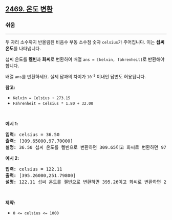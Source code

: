 <h2><a href="https://leetcode.com/problems/convert-the-temperature">2469. 온도 변환</a></h2><h3>쉬움</h3><hr><p>두 자리 소수까지 반올림된 비음수 부동 소수점 숫자 <code>celsius</code>가 주어집니다. 이는 <strong>섭씨 온도</strong>를 나타냅니다.</p>

<p>섭씨 온도를 <strong>켈빈</strong>과 <strong>화씨</strong>로 변환하여 배열 <code>ans = [kelvin, fahrenheit]</code>로 반환해야 합니다.</p>

<p>배열 <code>ans</code>를 반환하세요. 실제 답과의 차이가 <code>10<sup>-5</sup></code> 이내인 답변도 허용됩니다.</p>

<p><strong>참고:</strong></p>

<ul>
	<li><code>Kelvin = Celsius + 273.15</code></li>
	<li><code>Fahrenheit = Celsius * 1.80 + 32.00</code></li>
</ul>

<p>&nbsp;</p>
<p><strong class="example">예시 1:</strong></p>

<pre>
<strong>입력:</strong> celsius = 36.50
<strong>출력:</strong> [309.65000,97.70000]
<strong>설명:</strong> 36.50 섭씨 온도를 켈빈으로 변환하면 309.65이고 화씨로 변환하면 97.70입니다.
</pre>

<p><strong class="example">예시 2:</strong></p>

<pre>
<strong>입력:</strong> celsius = 122.11
<strong>출력:</strong> [395.26000,251.79800]
<strong>설명:</strong> 122.11 섭씨 온도를 켈빈으로 변환하면 395.26이고 화씨로 변환하면 251.798입니다.
</pre>

<p>&nbsp;</p>
<p><strong>제약:</strong></p>

<ul>
	<li><code>0 &lt;= celsius &lt;= 1000</code></li>
</ul>